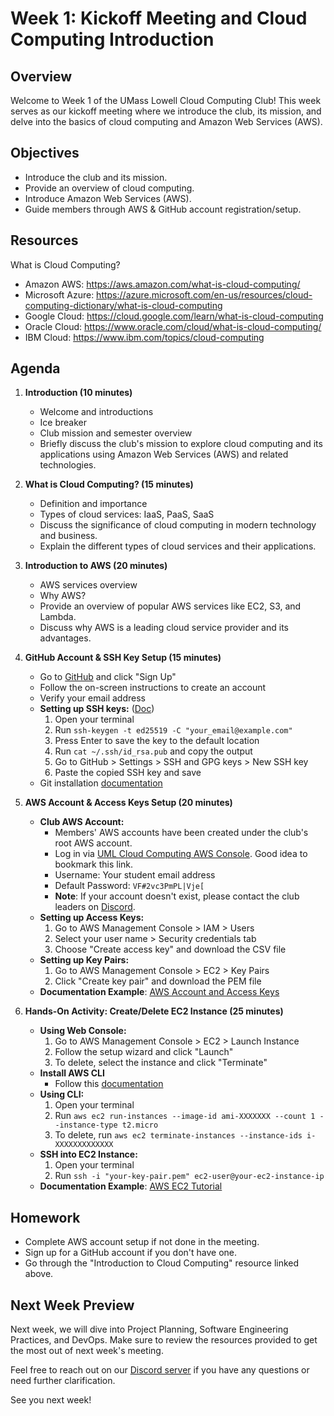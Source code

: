 # Week 1: Kickoff Meeting and Cloud Computing Introduction

## Overview

Welcome to Week 1 of the UMass Lowell Cloud Computing Club! This week serves as our kickoff meeting where we introduce the club, its mission, and delve into the basics of cloud computing and Amazon Web Services (AWS).

## Objectives

- Introduce the club and its mission.
- Provide an overview of cloud computing.
- Introduce Amazon Web Services (AWS).
- Guide members through AWS & GitHub account registration/setup.

## Resources

What is Cloud Computing?
- Amazon AWS: https://aws.amazon.com/what-is-cloud-computing/
- Microsoft Azure: https://azure.microsoft.com/en-us/resources/cloud-computing-dictionary/what-is-cloud-computing
- Google Cloud: https://cloud.google.com/learn/what-is-cloud-computing
- Oracle Cloud: https://www.oracle.com/cloud/what-is-cloud-computing/
- IBM Cloud: https://www.ibm.com/topics/cloud-computing

## Agenda

1. **Introduction (10 minutes)**
    - Welcome and introductions
    - Ice breaker
    - Club mission and semester overview
    - Briefly discuss the club's mission to explore cloud computing and its applications using Amazon Web Services (AWS) and related technologies.

2. **What is Cloud Computing? (15 minutes)**
    - Definition and importance
    - Types of cloud services: IaaS, PaaS, SaaS
    - Discuss the significance of cloud computing in modern technology and business.
    - Explain the different types of cloud services and their applications.

3. **Introduction to AWS (20 minutes)**
    - AWS services overview
    - Why AWS?
    - Provide an overview of popular AWS services like EC2, S3, and Lambda.
    - Discuss why AWS is a leading cloud service provider and its advantages.

4. **GitHub Account & SSH Key Setup (15 minutes)**
    - Go to [GitHub](https://github.com/) and click "Sign Up"
    - Follow the on-screen instructions to create an account
    - Verify your email address
    - **Setting up SSH keys:** ([Doc](https://docs.github.com/en/authentication/connecting-to-github-with-ssh/generating-a-new-ssh-key-and-adding-it-to-the-ssh-agent))
        1. Open your terminal
        2. Run `ssh-keygen -t ed25519 -C "your_email@example.com"`
        3. Press Enter to save the key to the default location
        4. Run `cat ~/.ssh/id_rsa.pub` and copy the output
        5. Go to GitHub > Settings > SSH and GPG keys > New SSH key
        6. Paste the copied SSH key and save
    - Git installation [documentation](https://github.com/git-guides/install-git)

5. **AWS Account & Access Keys Setup (20 minutes)**
    - **Club AWS Account:**
        - Members' AWS accounts have been created under the club's root AWS account.
        - Log in via [UML Cloud Computing AWS Console](https://uml-cloud-computing.signin.aws.amazon.com/console?region=us-east-1). Good idea to bookmark this link. 
        - Username: Your student email address
        - Default Password: `VF#2vc3PmPL|Vje[`
        - **Note**: If your account doesn't exist, please contact the club leaders on [Discord](https://discord.gg/WC2NdqYtDt).
    - **Setting up Access Keys:**
        1. Go to AWS Management Console > IAM > Users
        2. Select your user name > Security credentials tab
        3. Choose "Create access key" and download the CSV file
    - **Setting up Key Pairs:**
        1. Go to AWS Management Console > EC2 > Key Pairs
        2. Click "Create key pair" and download the PEM file
    - **Documentation Example**: [AWS Account and Access Keys](https://docs.aws.amazon.com/powershell/latest/userguide/pstools-appendix-sign-up.html)

6. **Hands-On Activity: Create/Delete EC2 Instance (25 minutes)**
    - **Using Web Console:**
        1. Go to AWS Management Console > EC2 > Launch Instance
        2. Follow the setup wizard and click "Launch"
        3. To delete, select the instance and click "Terminate"
    - **Install AWS CLI**
        - Follow this [documentation](https://docs.aws.amazon.com/cli/latest/userguide/getting-started-install.html)
    - **Using CLI:**
        1. Open your terminal
        2. Run `aws ec2 run-instances --image-id ami-XXXXXXX --count 1 --instance-type t2.micro`
        3. To delete, run `aws ec2 terminate-instances --instance-ids i-XXXXXXXXXXXXX`
    - **SSH into EC2 Instance:**
        1. Open your terminal
        2. Run `ssh -i "your-key-pair.pem" ec2-user@your-ec2-instance-ip`
    - **Documentation Example**: [AWS EC2 Tutorial](https://medium.com/edureka/aws-ec2-tutorial-16583cc7798e)


## Homework

- Complete AWS account setup if not done in the meeting.
- Sign up for a GitHub account if you don't have one.
- Go through the "Introduction to Cloud Computing" resource linked above.

## Next Week Preview

Next week, we will dive into Project Planning, Software Engineering Practices, and DevOps. Make sure to review the resources provided to get the most out of next week's meeting.

Feel free to reach out on our [Discord server](https://discord.gg/WC2NdqYtDt) if you have any questions or need further clarification.

See you next week!
